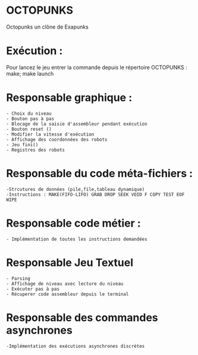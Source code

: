 # OCTOPUNKS
Octopunks un clône de Exapunks

# Exécution :
Pour lancez le jeu entrer la commande depuis le répertoire OCTOPUNKS :
make; make launch


# Responsable graphique :
	- Choix du niveau
	- Bouton pas à pas
	- Blocage de la saisie d'assembleur pendant exécution
	- Bouton reset ()
	- Modifier la vitesse d'exécution
	- Affichage des coordonnées des robots
	- Jeu fini()
	- Registres des robots 
# Responsable du code méta-fichiers : 
	-Strcutures de données (pile,file,tableau dynamique)
	-Instructions : MAKE(FIFO-LIFO) GRAB DROP SEEK VOID F COPY TEST EOF WIPE

# Responsable code métier :
	- Implémentation de toutes les instructions demandées 
# Responsable Jeu Textuel
	- Parsing 
	- Affichage de niveau avec lecture du niveau 
	- Exécuter pas à pas 
	- Récuperer code assembleur depuis le terminal
# Responsable des commandes asynchrones
	-Implémentation des exécutions asynchrones discrètes 
